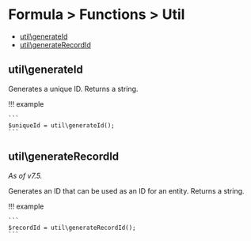 # Formula > Functions > Util

* [util\generateId](#utilgenerateid)
* [util\generateRecordId](#utilgeneraterecordid)

## util\generateId

Generates a unique ID. Returns a string.

!!! example

    ```
    $uniqueId = util\generateId();
    ```

## util\generateRecordId

*As of v7.5.*

Generates an ID that can be used as an ID for an entity. Returns a string.

!!! example

    ```
    $recordId = util\generateRecordId();
    ```
